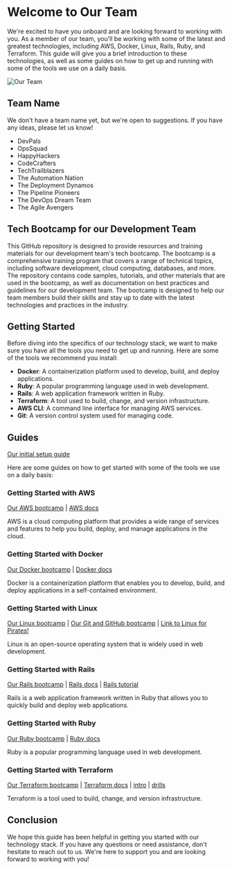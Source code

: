 # Welcome to Our Team

We're excited to have you onboard and are looking forward to working with you. As a member of our team, you'll be working with some of the latest and greatest technologies, including AWS, Docker, Linux, Rails, Ruby, and Terraform. This guide will give you a brief introduction to these technologies, as well as some guides on how to get up and running with some of the tools we use on a daily basis.

![Our Team](https://user-images.githubusercontent.com/19922556/218631229-cb041779-ac40-4714-85c3-7f64f3e6f52f.png)

## Team Name

We don't have a team name yet, but we're open to suggestions. If you have any ideas, please let us know!

- DevPals
- OpsSquad
- HappyHackers
- CodeCrafters
- TechTrailblazers
- The Automation Nation
- The Deployment Dynamos
- The Pipeline Pioneers
- The DevOps Dream Team
- The Agile Avengers

## Tech Bootcamp for our Development Team

This GitHub repository is designed to provide resources and training materials for our development team's tech bootcamp. The bootcamp is a comprehensive training program that covers a range of technical topics, including software development, cloud computing, databases, and more. The repository contains code samples, tutorials, and other materials that are used in the bootcamp, as well as documentation on best practices and guidelines for our development team. The bootcamp is designed to help our team members build their skills and stay up to date with the latest technologies and practices in the industry.

## Getting Started

Before diving into the specifics of our technology stack, we want to make sure you have all the tools you need to get up and running. Here are some of the tools we recommend you install:

- **Docker**: A containerization platform used to develop, build, and deploy applications.
- **Ruby**: A popular programming language used in web development.
- **Rails**: A web application framework written in Ruby.
- **Terraform**: A tool used to build, change, and version infrastructure.
- **AWS CLI**: A command line interface for managing AWS services.
- **Git**: A version control system used for managing code.

## Guides

[Our initial setup guide](setup.md)

Here are some guides on how to get started with some of the tools we use on a daily basis:

### Getting Started with AWS

[Our AWS bootcamp](aws/README.md) | [AWS docs](https://docs.aws.amazon.com/index.html)

AWS is a cloud computing platform that provides a wide range of services and features to help you build, deploy, and manage applications in the cloud.

### Getting Started with Docker

[Our Docker bootcamp](docker/README.md) | [Docker docs](https://docs.docker.com)

Docker is a containerization platform that enables you to develop, build, and deploy applications in a self-contained environment.

### Getting Started with Linux

[Our Linux bootcamp](linux/README.md) | [Our Git and GitHub bootcamp](git/README.md) | [Link to Linux for Pirates!](https://loftwah.github.io/linux-for-pirates)

Linux is an open-source operating system that is widely used in web development.

### Getting Started with Rails

[Our Rails bootcamp](ruby/rails/README.md) | [Rails docs](https://guides.rubyonrails.org) | [Rails tutorial](https://www.digitalocean.com/community/tutorials/how-to-build-a-ruby-on-rails-application)

Rails is a web application framework written in Ruby that allows you to quickly build and deploy web applications.

### Getting Started with Ruby

[Our Ruby bootcamp](ruby/README.md) | [Ruby docs](https://www.ruby-lang.org/en/documentation)

Ruby is a popular programming language used in web development.

### Getting Started with Terraform

[Our Terraform bootcamp](terraform/README.md) | [Terraform docs](https://developer.hashicorp.com/terraform/docs) | [intro](terraform/intro.md) | [drills](terraform/drills)

Terraform is a tool used to build, change, and version infrastructure.

## Conclusion

We hope this guide has been helpful in getting you started with our technology stack. If you have any questions or need assistance, don't hesitate to reach out to us. We're here to support you and are looking forward to working with you!
